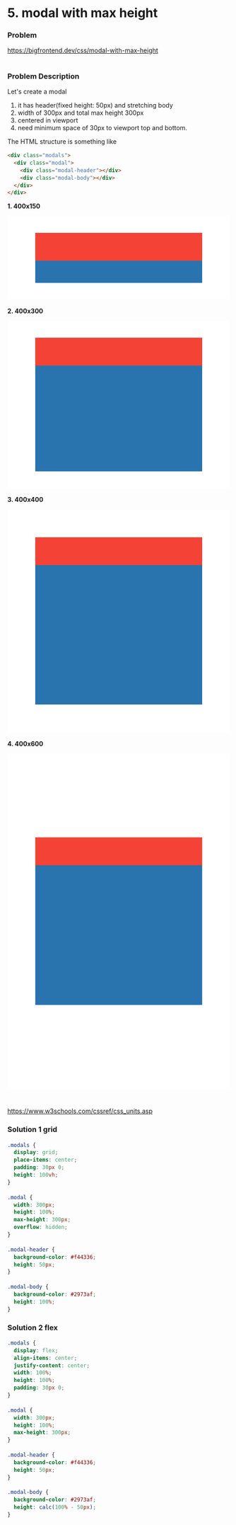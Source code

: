 # 5. modal with max height

### Problem

https://bigfrontend.dev/css/modal-with-max-height

#

### Problem Description

Let's create a modal

1. it has header(fixed height: 50px) and stretching body
2. width of 300px and total max height 300px
3. centered in viewport
4. need minimum space of 30px to viewport top and bottom.

The HTML structure is something like

```html
<div class="modals">
  <div class="modal">
    <div class="modal-header"></div>
    <div class="modal-body"></div>
  </div>
</div>
```

**1. 400x150**

<kbd>![result 1](result-1.png)</kbd>

**2. 400x300**

<kbd>![result 2](result-2.png)</kbd>

**3. 400x400**

<kbd>![result 3](result-3.png)</kbd>

**4. 400x600**

<kbd>![result 4](result-4.png)</kbd>

#
https://www.w3schools.com/cssref/css_units.asp

### Solution 1  grid

```css
.modals {
  display: grid;
  place-items: center;
  padding: 30px 0;
  height: 100vh;
}

.modal {
  width: 300px;
  height: 100%;
  max-height: 300px;
  overflow: hidden;
}

.modal-header {
  background-color: #f44336;
  height: 50px;
}

.modal-body {
  background-color: #2973af;
  height: 100%;
}
```


### Solution 2 flex

```css
.modals {
  display: flex;
  align-items: center;
  justify-content: center;
  width: 100%;
  height: 100%;
  padding: 30px 0;
}

.modal {
  width: 300px;
  height: 100%;
  max-height: 300px;
}

.modal-header {
  background-color: #f44336;
  height: 50px;
}

.modal-body {
  background-color: #2973af;
  height: calc(100% - 50px);
}
```
